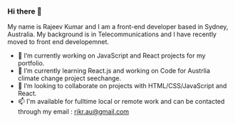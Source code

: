### Hi there 👋
My name is Rajeev Kumar and I am a front-end developer based in Sydney, Australia. My background is in Telecommunications and I have recently moved to front end developemnet.

- 🔭 I’m currently working on JavaScript and React projects for my portfolio.
- 🌱 I’m currently learning React.js and working on Code for Austrlia climate change project seechange.
- 👯 I’m looking to collaborate on projects with HTML/CSS/JavaScript and React.
- 📫 I'm available for fulltime local or remote work and can be contacted through my email :  rjkr.au@gmail.com


<!--
**rjkr007/rjkr007** is a ✨ _special_ ✨ repository because its `README.md` (this file) appears on your GitHub profile.

Here are some ideas to get you started:

- 🔭 I’m currently working on ...
- 🌱 I’m currently learning ...
- 👯 I’m looking to collaborate on ...
- 🤔 I’m looking for help with ...
- 💬 Ask me about ...
- 📫 How to reach me: ...
- 😄 Pronouns: ...
- ⚡ Fun fact: ...
-->

